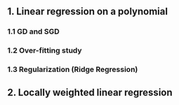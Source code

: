 ## 1. Linear regression on a polynomial
### 1.1 GD and SGD

### 1.2 Over-fitting study

### 1.3 Regularization (Ridge Regression)


## 2. Locally weighted linear regression
